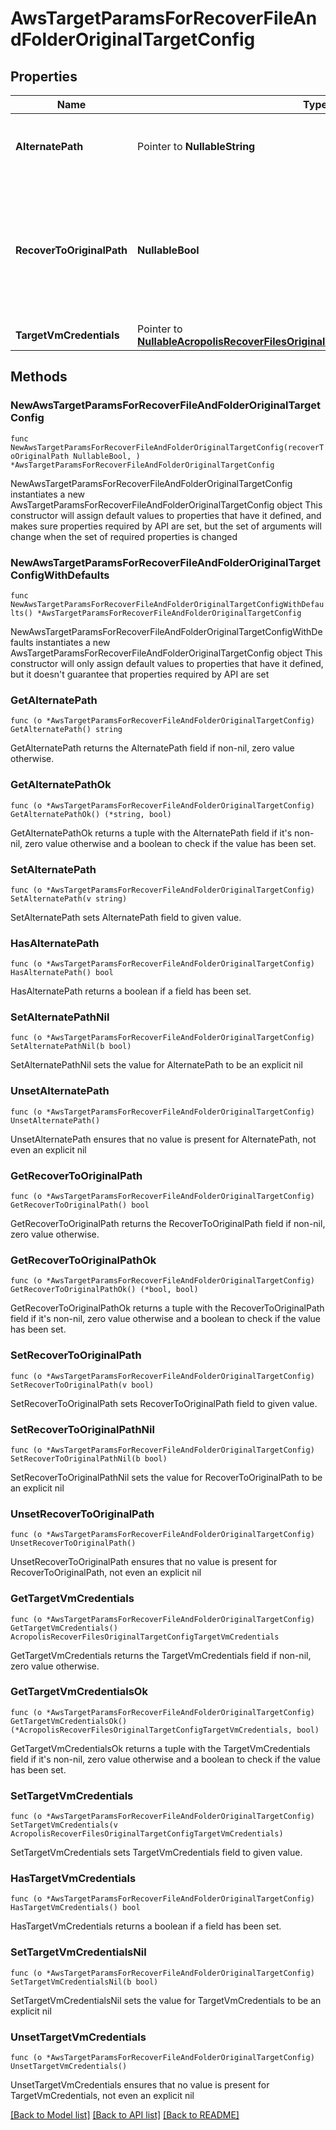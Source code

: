 # AwsTargetParamsForRecoverFileAndFolderOriginalTargetConfig

## Properties

Name | Type | Description | Notes
------------ | ------------- | ------------- | -------------
**AlternatePath** | Pointer to **NullableString** | Specifies the alternate path location to recover files to. | [optional] 
**RecoverToOriginalPath** | **NullableBool** | Specifies whether to recover files and folders to the original path location. If false, alternatePath must be specified. | 
**TargetVmCredentials** | Pointer to [**NullableAcropolisRecoverFilesOriginalTargetConfigTargetVmCredentials**](AcropolisRecoverFilesOriginalTargetConfigTargetVmCredentials.md) |  | [optional] 

## Methods

### NewAwsTargetParamsForRecoverFileAndFolderOriginalTargetConfig

`func NewAwsTargetParamsForRecoverFileAndFolderOriginalTargetConfig(recoverToOriginalPath NullableBool, ) *AwsTargetParamsForRecoverFileAndFolderOriginalTargetConfig`

NewAwsTargetParamsForRecoverFileAndFolderOriginalTargetConfig instantiates a new AwsTargetParamsForRecoverFileAndFolderOriginalTargetConfig object
This constructor will assign default values to properties that have it defined,
and makes sure properties required by API are set, but the set of arguments
will change when the set of required properties is changed

### NewAwsTargetParamsForRecoverFileAndFolderOriginalTargetConfigWithDefaults

`func NewAwsTargetParamsForRecoverFileAndFolderOriginalTargetConfigWithDefaults() *AwsTargetParamsForRecoverFileAndFolderOriginalTargetConfig`

NewAwsTargetParamsForRecoverFileAndFolderOriginalTargetConfigWithDefaults instantiates a new AwsTargetParamsForRecoverFileAndFolderOriginalTargetConfig object
This constructor will only assign default values to properties that have it defined,
but it doesn't guarantee that properties required by API are set

### GetAlternatePath

`func (o *AwsTargetParamsForRecoverFileAndFolderOriginalTargetConfig) GetAlternatePath() string`

GetAlternatePath returns the AlternatePath field if non-nil, zero value otherwise.

### GetAlternatePathOk

`func (o *AwsTargetParamsForRecoverFileAndFolderOriginalTargetConfig) GetAlternatePathOk() (*string, bool)`

GetAlternatePathOk returns a tuple with the AlternatePath field if it's non-nil, zero value otherwise
and a boolean to check if the value has been set.

### SetAlternatePath

`func (o *AwsTargetParamsForRecoverFileAndFolderOriginalTargetConfig) SetAlternatePath(v string)`

SetAlternatePath sets AlternatePath field to given value.

### HasAlternatePath

`func (o *AwsTargetParamsForRecoverFileAndFolderOriginalTargetConfig) HasAlternatePath() bool`

HasAlternatePath returns a boolean if a field has been set.

### SetAlternatePathNil

`func (o *AwsTargetParamsForRecoverFileAndFolderOriginalTargetConfig) SetAlternatePathNil(b bool)`

 SetAlternatePathNil sets the value for AlternatePath to be an explicit nil

### UnsetAlternatePath
`func (o *AwsTargetParamsForRecoverFileAndFolderOriginalTargetConfig) UnsetAlternatePath()`

UnsetAlternatePath ensures that no value is present for AlternatePath, not even an explicit nil
### GetRecoverToOriginalPath

`func (o *AwsTargetParamsForRecoverFileAndFolderOriginalTargetConfig) GetRecoverToOriginalPath() bool`

GetRecoverToOriginalPath returns the RecoverToOriginalPath field if non-nil, zero value otherwise.

### GetRecoverToOriginalPathOk

`func (o *AwsTargetParamsForRecoverFileAndFolderOriginalTargetConfig) GetRecoverToOriginalPathOk() (*bool, bool)`

GetRecoverToOriginalPathOk returns a tuple with the RecoverToOriginalPath field if it's non-nil, zero value otherwise
and a boolean to check if the value has been set.

### SetRecoverToOriginalPath

`func (o *AwsTargetParamsForRecoverFileAndFolderOriginalTargetConfig) SetRecoverToOriginalPath(v bool)`

SetRecoverToOriginalPath sets RecoverToOriginalPath field to given value.


### SetRecoverToOriginalPathNil

`func (o *AwsTargetParamsForRecoverFileAndFolderOriginalTargetConfig) SetRecoverToOriginalPathNil(b bool)`

 SetRecoverToOriginalPathNil sets the value for RecoverToOriginalPath to be an explicit nil

### UnsetRecoverToOriginalPath
`func (o *AwsTargetParamsForRecoverFileAndFolderOriginalTargetConfig) UnsetRecoverToOriginalPath()`

UnsetRecoverToOriginalPath ensures that no value is present for RecoverToOriginalPath, not even an explicit nil
### GetTargetVmCredentials

`func (o *AwsTargetParamsForRecoverFileAndFolderOriginalTargetConfig) GetTargetVmCredentials() AcropolisRecoverFilesOriginalTargetConfigTargetVmCredentials`

GetTargetVmCredentials returns the TargetVmCredentials field if non-nil, zero value otherwise.

### GetTargetVmCredentialsOk

`func (o *AwsTargetParamsForRecoverFileAndFolderOriginalTargetConfig) GetTargetVmCredentialsOk() (*AcropolisRecoverFilesOriginalTargetConfigTargetVmCredentials, bool)`

GetTargetVmCredentialsOk returns a tuple with the TargetVmCredentials field if it's non-nil, zero value otherwise
and a boolean to check if the value has been set.

### SetTargetVmCredentials

`func (o *AwsTargetParamsForRecoverFileAndFolderOriginalTargetConfig) SetTargetVmCredentials(v AcropolisRecoverFilesOriginalTargetConfigTargetVmCredentials)`

SetTargetVmCredentials sets TargetVmCredentials field to given value.

### HasTargetVmCredentials

`func (o *AwsTargetParamsForRecoverFileAndFolderOriginalTargetConfig) HasTargetVmCredentials() bool`

HasTargetVmCredentials returns a boolean if a field has been set.

### SetTargetVmCredentialsNil

`func (o *AwsTargetParamsForRecoverFileAndFolderOriginalTargetConfig) SetTargetVmCredentialsNil(b bool)`

 SetTargetVmCredentialsNil sets the value for TargetVmCredentials to be an explicit nil

### UnsetTargetVmCredentials
`func (o *AwsTargetParamsForRecoverFileAndFolderOriginalTargetConfig) UnsetTargetVmCredentials()`

UnsetTargetVmCredentials ensures that no value is present for TargetVmCredentials, not even an explicit nil

[[Back to Model list]](../README.md#documentation-for-models) [[Back to API list]](../README.md#documentation-for-api-endpoints) [[Back to README]](../README.md)


